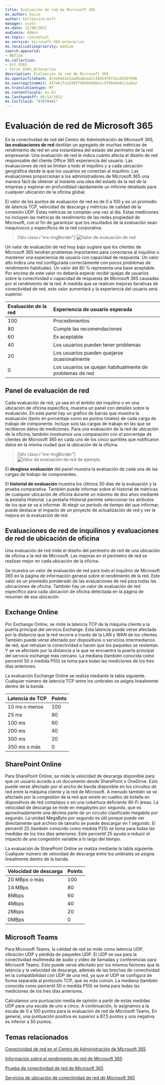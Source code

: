 ```yaml
---
title: Evaluación de red de Microsoft 365
ms.author: kvice
author: kelleyvice-msft
manager: scotv
ms.date: 12/06/2021
audience: Admin
ms.topic: conceptual
ms.service: microsoft-365-enterprise
ms.localizationpriority: medium
search.appverid:
- MET150
ms.collection:
- Ent_O365
- Strat_O365_Enterprise
description: Evaluación de red de Microsoft 365
ms.openlocfilehash: 8c5e6d41e5aa8ba6eaa1c38454f6f2e1d428f9d0
ms.sourcegitcommit: 437461fa1d38ff9bb95dd8a1c5f0b94e8111ada2
ms.translationtype: MT
ms.contentlocale: es-ES
ms.lasthandoff: 09/14/2022
ms.locfileid: "67670441"
---
```

# <a name="microsoft-365-network-assessment"></a>Evaluación de red de Microsoft 365

En la conectividad de red del Centro de Administración de Microsoft 365, **las evaluaciones de red** destilan un agregado de muchas métricas de rendimiento de red en una instantánea del estado del perímetro de la red empresarial. Una evaluación de red le indica cuánto afecta el diseño de red responsable del cliente Office 365 experiencia del usuario. Las evaluaciones de red se limitan a todo el inquilino y a cada ubicación geográfica desde la que los usuarios se conectan al inquilino. Las evaluaciones proporcionan a los administradores de Microsoft 365 una manera fácil de obtener al instante una idea del estado de la red de la empresa y explorar en profundidad rápidamente un informe detallado para cualquier ubicación de la oficina global.

El valor de los puntos de evaluación de red es de 0 a 100 y es un promedio de latencia TCP, velocidad de descarga y métricas de calidad de la conexión UDP. Estas métricas se compilan una vez al día. Estas mediciones no incluyen las métricas de rendimiento de las redes propiedad de Microsoft, con el fin de garantizar que los resultados de la evaluación sean inequívocos y específicos de la red corporativa.

> [!div class="mx-imgBorder"]
> ![Valor de evaluación de red.](../media/m365-mac-perf/m365-mac-perf-overview-score-top.png)

Un valor de evaluación de red muy bajo sugiere que los clientes de Microsoft 365 tendrán problemas importantes para conectarse al inquilino o mantener una experiencia de usuario con capacidad de respuesta. Un valor alto indica una red configurada correctamente con pocos problemas de rendimiento habituales. Un valor del 80 % representa una base aceptable. Por encima de este valor no debería esperar recibir quejas de usuarios sobre la conectividad o capacidad de respuesta de Microsoft 365 causadas por el rendimiento de la red. A medida que se realicen mejoras iterativas de conectividad de red, este valor aumentará y la experiencia del usuario será superior.

| Evaluación de la red | Experiencia de usuario esperada |
| :----------------- | :----------------------- |
| 100                | Procedimientos                     |
| 80                 | Cumple las recomendaciones    |
| 60                 | Es aceptable               |
| 40                 | Los usuarios pueden tener problemas |
| 20                 | Los usuarios pueden quejarse ocasionalmente       |
| 0                  | Los usuarios se quejan habitualmente de problemas de red |

## <a name="network-assessment-panel"></a>Panel de evaluación de red

Cada evaluación de red, ya sea en el ámbito del inquilino o en una ubicación de oficina específica, muestra un panel con detalles sobre la evaluación. En este panel hay un gráfico de barras que muestra la evaluación (tanto en porcentaje como en puntos totales) de cada carga de trabajo de componente. Incluye solo las cargas de trabajo en las que se recibieron datos de mediciones. Para una evaluación de la red de ubicación de la oficina, también mostramos una comparación con el porcentaje de clientes de Microsoft 365 en cada uno de los cinco quintiles que notificaron datos en la misma ciudad que la ubicación de la oficina.

> [!div class="mx-imgBorder"]
> ![Valor de evaluación de red de ejemplo.](../media/m365-mac-perf/m365-mac-perf-overview-score.png)

El **desglose evaluación** del panel muestra la evaluación de cada una de las cargas de trabajo de componentes.

El **historial de evaluación** muestra los últimos 30 días de la evaluación y la prueba comparativa. También puede informar sobre el historial de métricas de cualquier ubicación de oficina durante un máximo de dos años mediante la pestaña Historial. La pestaña Historial permite seleccionar los atributos de los que se va a informar. Al elegir un período de tiempo del que informar, puede destacar el impacto de un proyecto de actualización de red y ver la mejora en la evaluación de red.

## <a name="tenant-network-assessments-and-office-location-network-assessments"></a>Evaluaciones de red de inquilinos y evaluaciones de red de ubicación de oficina

Una evaluación de red mide el diseño del perímetro de red de una ubicación de oficina a la red de Microsoft. Las mejoras en el perímetro de red se realizan mejor en cada ubicación de la oficina.

Se muestra un valor de evaluación de red para todo el inquilino de Microsoft 365 en la página de información general sobre el rendimiento de la red. Este valor es un promedio ponderado de las evaluaciones de red para todas las ubicaciones de oficina. También hay un valor de evaluación de red específico para cada ubicación de oficina detectada en la página de resumen de esa ubicación.

## <a name="exchange-online"></a>Exchange Online

Por Exchange Online, se mide la latencia TCP de la máquina cliente a la puerta principal del servicio Exchange. Esta latencia puede verse afectada por la distancia que la red recorre a través de la LAN y WAN de los clientes. También puede verse afectado por dispositivos o servicios intermediarios de red, que retrasan la conectividad o hacen que los paquetes se resientan. Y se ve afectado por la distancia a la que se encuentra la puerta principal del servicio exchange más cercano. La mediana (también conocida como percentil 50 o medida P50) se toma para todas las mediciones de los tres días anteriores.

La evaluación Exchange Online se realiza mediante la tabla siguiente. Cualquier número de latencia TCP entre los umbrales se asigna linealmente dentro de la banda.

| Latencia de TCP   | Points |
| :------------ | :----- |
| 10 ms o menos  | 100    |
| 25 ms          | 80     |
| 100 ms         | 60     |
| 200 ms         | 40     |
| 300 ms         | 20     |
| 350 ms o más | 0      |

## <a name="sharepoint-online"></a>SharePoint Online

Para SharePoint Online, se mide la velocidad de descarga disponible para que un usuario acceda a un documento desde SharePoint o OneDrive. Esto puede verse afectado por el ancho de banda disponible en los circuitos de red entre la máquina cliente y la red de Microsoft. A menudo también se ve afectado por la congestión de la red que existe en cuellos de botella en dispositivos de red complejos o en una cobertura deficiente Wi-Fi áreas. La velocidad de descarga se mide en megabytes por segundo, que es aproximadamente una décima parte de un circuito clasificado megabits por segundo. La unidad MegaByte por segundo es útil porque puede ver directamente qué archivo de tamaño se puede descargar en 1 segundo. El percentil 25 (también conocido como medida P25) se toma para todas las medidas de los tres días anteriores. Este percentil 25 ayuda a reducir el impacto de una congestión variable a lo largo del tiempo.

La evaluación de SharePoint Online se realiza mediante la tabla siguiente. Cualquier número de velocidad de descarga entre los umbrales se asigna linealmente dentro de la banda.

| Velocidad de descarga | Points |
| :------------- | :----- |
| 20 MBps o más | 100    |
| 14 MBps         | 80     |
| 8Mbps          | 60     |
| 4Mbps          | 40     |
| 2Mbps          | 20     |
| 0MBps          | 0      |

## <a name="microsoft-teams"></a>Microsoft Teams

Para Microsoft Teams, la calidad de red se mide como latencia UDP, vibración UDP y pérdida de paquetes UDP. El UDP se usa para la conectividad multimedia de audio y vídeo de llamadas y conferencias para Microsoft Teams. Esto puede verse afectado por los mismos factores que la latencia y la velocidad de descarga, además de las brechas de conectividad en la compatibilidad con UDP de una red, ya que el UDP se configura de forma separada al protocolo TCP, que es más común. La mediana (también conocida como percentil 50 o medida P50) se toma para todas las mediciones de los tres días anteriores. 

Calculamos una puntuación media de opinión a partir de estas medidas UDP para una escala de uno a cinco. A continuación, lo asignamos a la escala de 0 a 100 puntos para la evaluación de red de Microsoft Teams.  En general, una puntuación positiva es superior a 87,5 puntos y una negativa es inferior a 50 puntos.

## <a name="related-topics"></a>Temas relacionados

[Conectividad de red en el Centro de Administración de Microsoft 365](office-365-network-mac-perf-overview.md)

[Información sobre el rendimiento de red de Microsoft 365](office-365-network-mac-perf-insights.md)

[Prueba de conectividad de red de Microsoft 365](office-365-network-mac-perf-onboarding-tool.md)

[Servicios de ubicación de conectividad de red de Microsoft 365](office-365-network-mac-location-services.md)
